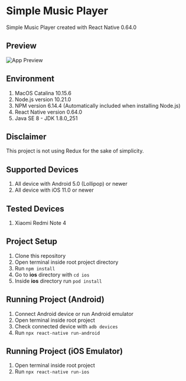 # Simple Music Player
Simple Music Player created with React Native 0.64.0

## Preview
![App Preview](https://raw.githubusercontent.com/hasaneljabir/simple-music-player/main/src/resources/images/screenshot.png)

## Environment
1. MacOS Catalina 10.15.6
2. Node.js version 10.21.0
3. NPM version 6.14.4 (Automatically included when installing Node.js)
4. React Native version 0.64.0
5. Java SE 8 - JDK 1.8.0_251

## Disclaimer
This project is not using Redux for the sake of simplicity.

## Supported Devices
1. All device with Android 5.0 (Lollipop) or newer
2. All device with iOS 11.0 or newer

## Tested Devices
1. Xiaomi Redmi Note 4

## Project Setup
1. Clone this repository
2. Open terminal inside root project directory
3. Run `npm install`
4. Go to **ios** directory with `cd ios`
5. Inside **ios** directory run `pod install`

## Running Project (Android)
1. Connect Android device or run Android emulator
2. Open terminal inside root project
3. Check connected device with `adb devices`
4. Run `npx react-native run-android`

## Running Project (iOS Emulator)
1. Open terminal inside root project
2. Run `npx react-native run-ios`
